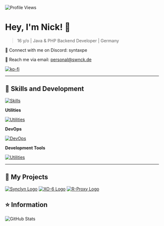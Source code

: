 ![Profile Views](https://komarev.com/ghpvc/?username=ceepkev77&color=006bed)

# Hey, I'm **Nick!** 👋

> 16 y/o | Java & PHP Backend Developer | Germany


💬 Connect with me on Discord: syntaxpe 

📧 Reach me via email: personal@swnck.de


[![ko-fi](https://ko-fi.com/img/githubbutton_sm.svg)](https://ko-fi.com/F1F6YC8LS)

---


## 🚀 Skills and Development

[![Skills](https://skillicons.dev/icons?i=java,php,go,flutter,mysql,html,nodejs,css)](https://github.com/swnck)

**Utilities**

[![Utilities](https://skillicons.dev/icons?i=postman,ubuntu,windows,stackoverflow)](https://github.com/swnck)

**DevOps**

[![DevOps](https://skillicons.dev/icons?i=git,github,gitlab)](https://github.com/swnck)

**Development Tools**

[![Utilities](https://skillicons.dev/icons?i=idea,phpstorm,webstorm,vscode)](https://github.com/swnck)

---

## 📜 My Projects

[![Synclyn Logo](https://avatars.githubusercontent.com/u/143539126?v=4&s=50)](https://www.github.com/Synclyn) 
[![XO-6 Logo](https://avatars.githubusercontent.com/u/165107360?v=4&s=50)](https://www.github.com/XO-6) 
[![R-Proxy Logo](https://avatars.githubusercontent.com/u/161367685?v=4&s=50)](https://www.github.com/R-Proxy) 

## ⭐ Information

![GitHub Stats](https://github-readme-stats.vercel.app/api?username=swnck&include_all_commits=true&count_private=true&show_icons=true&line_height=20&title_color=7A7ADB&icon_color=2234AE&text_color=D3D3D3&bg_color=0,000000,130F40)
